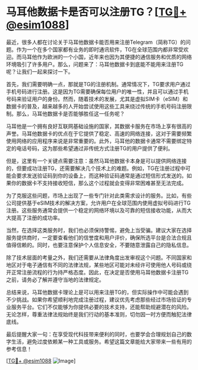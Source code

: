 # 马耳他数据卡是否可以注册TG？[[TG💪+ @esim1088](https://t.me/s/esim1088)]

最近，很多人都在讨论关于马耳他数据卡能否用来注册Telegram（简称TG）的问题。作为一个在多个国家都有业务的即时通讯软件，TG在全球范围内都非常受欢迎。而马耳他作为欧洲的一个小国，近年来也因为其便捷的通信服务和优质的网络环境吸引了许多用户。那么，问题来了：马耳他数据卡到底能不能用来注册TG呢？让我们一起来探讨一下。

首先，我们需要明确一点，那就是TG的注册机制。通常情况下，TG要求用户通过手机号码进行注册。这是因为TG需要确保每位用户的唯一性，并且可以通过手机号码来验证用户的身份。然而，随着技术的发展，尤其是虚拟SIM卡（eSIM）和数据卡的普及，越来越多的人开始尝试使用这些工具来绕过传统的手机号码注册限制。那么，马耳他数据卡是否能够胜任这一任务呢？

马耳他是一个拥有良好互联网基础设施的国家，其数据卡服务在市场上享有很高的声誉。马耳他数据卡的优点在于它提供了稳定、高速的网络连接，这对于需要频繁使用网络的应用程序来说是非常重要的。此外，马耳他的数据卡通常不需要绑定特定的电话号码，这为那些希望通过非传统方式注册TG的用户提供了便利。

但是，这里有一个关键点需要注意：虽然马耳他数据卡本身是可以提供网络连接的，但要成功注册TG，还需要解决几个技术上的难题。例如，TG在注册过程中可能会要求发送验证码到你的设备上，而这种验证码通常是通过短信形式发送的。如果你的数据卡不支持接收短信，那么这个过程就会变得非常困难甚至无法完成。

为了克服这些问题，市场上出现了一些专门针对此类需求设计的服务。比如，有些公司提供基于eSIM技术的解决方案，允许用户在全球范围内使用虚拟号码进行TG注册。这些服务通常会提供一个稳定的网络环境以及可靠的短信接收功能，从而大大提高了注册的成功率。

当然，在选择这类服务时，我们也必须保持警惕，避免上当受骗。建议大家在选择服务提供商时，一定要查看他们的信誉度和用户评价，确保所选平台是合法合规且值得信赖的。同时，也要注意保护个人信息安全，不要随意泄露自己的隐私信息。

除了技术层面的考量之外，我们还需要从法律角度出发审视这个问题。不同国家和地区对于电子通信有不同的法律法规，某些地区可能对未经许可使用他人号码或绕开正常注册流程的行为持严格态度。因此，在决定是否使用马耳他数据卡注册TG之前，请务必了解并遵守当地的法律规定。

总结来说，马耳他数据卡理论上是可以用来注册TG的，但实际操作中可能会遇到不少挑战。如果你希望顺利地完成注册过程，建议优先考虑那些经过市场验证的专业服务平台。它们不仅能够为你提供必要的技术支持，还能帮助规避潜在的风险。无论怎样，尊重法律法规始终是我们行动的基本准则，切勿因一时方便而触犯法律底线。

最后提醒大家一句：在享受现代科技带来便利的同时，也要学会合理规划自己的数字生活，避免过度依赖某一种工具或服务。希望这篇文章能给大家带来一些有用的参考信息！

[[TG💪+ @esim1088](https://t.me/s/esim1088) ![Image](https://i.postimg.cc/4NQfJmqS/Snipaste-2025-05-13-00-14-12.png)]